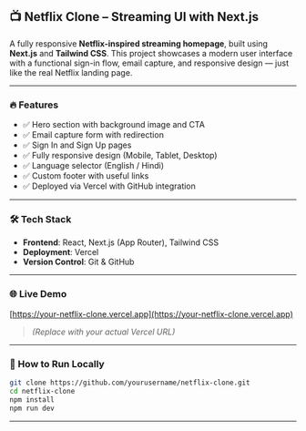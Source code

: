 ## 📺 Netflix Clone – Streaming UI with Next.js

A fully responsive **Netflix-inspired streaming homepage**, built using **Next.js** and **Tailwind CSS**. This project showcases a modern user interface with a functional sign-in flow, email capture, and responsive design — just like the real Netflix landing page.

---

### 🔥 Features

* ✅ Hero section with background image and CTA
* ✅ Email capture form with redirection
* ✅ Sign In and Sign Up pages
* ✅ Fully responsive design (Mobile, Tablet, Desktop)
* ✅ Language selector (English / Hindi)
* ✅ Custom footer with useful links
* ✅ Deployed via Vercel with GitHub integration

---

### 🛠 Tech Stack

* **Frontend**: React, Next.js (App Router), Tailwind CSS
* **Deployment**: Vercel
* **Version Control**: Git & GitHub

---

### 🌐 Live Demo

[https://your-netflix-clone.vercel.app](https://your-netflix-clone.vercel.app)

> *(Replace with your actual Vercel URL)*

---

### 🚀 How to Run Locally

```bash
git clone https://github.com/yourusername/netflix-clone.git
cd netflix-clone
npm install
npm run dev
```

---

